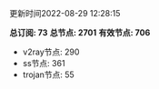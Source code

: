 更新时间2022-08-29 12:28:15

**总订阅: 73**
**总节点: 2701**
**有效节点: 706**
- v2ray节点: 290
- ss节点: 361
- trojan节点: 55
